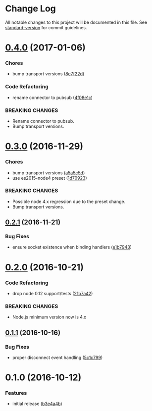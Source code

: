 # Change Log

All notable changes to this project will be documented in this file. See [standard-version](https://github.com/conventional-changelog/standard-version) for commit guidelines.

<a name="0.4.0"></a>
# [0.4.0](https://github.com/an-sh/chat-service-ws-messaging/compare/v0.3.0...v0.4.0) (2017-01-06)


### Chores

* bump transport versions ([8e7f22d](https://github.com/an-sh/chat-service-ws-messaging/commit/8e7f22d))


### Code Refactoring

* rename connector to pubsub ([4f08e1c](https://github.com/an-sh/chat-service-ws-messaging/commit/4f08e1c))


### BREAKING CHANGES

* Rename connector to pubsub.
* Bump transport versions.



<a name="0.3.0"></a>
# [0.3.0](https://github.com/an-sh/chat-service-ws-messaging/compare/v0.2.1...v0.3.0) (2016-11-29)


### Chores

* bump transport versions ([a5a5c5d](https://github.com/an-sh/chat-service-ws-messaging/commit/a5a5c5d))
* use es2015-node4 preset ([1d70923](https://github.com/an-sh/chat-service-ws-messaging/commit/1d70923))


### BREAKING CHANGES

* Possible node 4.x regression due to the preset change.
* Bump transport versions.



<a name="0.2.1"></a>
## [0.2.1](https://github.com/an-sh/chat-service-ws-messaging/compare/v0.2.0...v0.2.1) (2016-11-21)


### Bug Fixes

* ensure socket existence when binding handlers ([e1b7943](https://github.com/an-sh/chat-service-ws-messaging/commit/e1b7943))



<a name="0.2.0"></a>
# [0.2.0](https://github.com/an-sh/chat-service-ws-messaging/compare/v0.1.1...v0.2.0) (2016-10-21)


### Code Refactoring

* drop node 0.12 support/tests ([21b7a42](https://github.com/an-sh/chat-service-ws-messaging/commit/21b7a42))


### BREAKING CHANGES

* Node.js minimum version now is 4.x



<a name="0.1.1"></a>
## [0.1.1](https://github.com/an-sh/chat-service-ws-messaging/compare/v0.1.0...v0.1.1) (2016-10-16)


### Bug Fixes

* proper disconnect event handling ([5c1c799](https://github.com/an-sh/chat-service-ws-messaging/commit/5c1c799))



<a name="0.1.0"></a>
# 0.1.0 (2016-10-12)


### Features

* initial release ([b3e4a4b](https://github.com/an-sh/chat-service-ws-messaging/commit/b3e4a4b))
